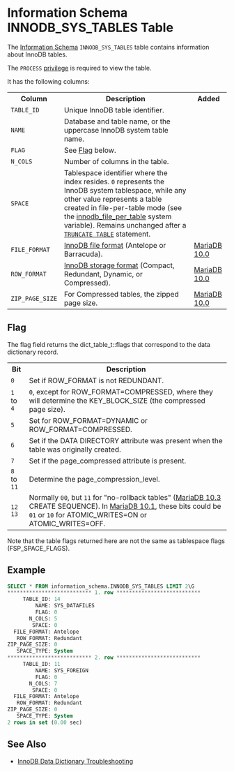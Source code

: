 # Information Schema INNODB_SYS_TABLES Table

The [Information Schema](/kb/en/information_schema/) `INNODB_SYS_TABLES` table contains information about InnoDB tables.

The `PROCESS` [privilege](/sql-statements-structure/sql-statements/account-management-sql-commands/grant/) is required to view the table.

It has the following columns:

<table><tbody><tr><th>Column</th><th>Description</th><th>Added</th></tr>
<tr><td><code>TABLE_ID</code></td><td>Unique InnoDB table identifier.</td><td></td></tr>
<tr><td><code>NAME</code></td><td>Database and table name, or the uppercase InnoDB system table name.</td><td></td></tr>
<tr><td><code>FLAG</code></td><td>See <a href="#flag">Flag</a> below.</td><td></td></tr>
<tr><td><code>N_COLS</code></td><td>Number of columns in the table.</td><td></td></tr>
<tr><td><code>SPACE</code></td><td>Tablespace identifier where the index resides. <code>0</code> represents the InnoDB system tablespace, while any other value represents a table created in file-per-table mode (see the <a href="/kb/en/xtradbinnodb-server-system-variables/#innodb_file_per_table">innodb_file_per_table</a> system variable). Remains unchanged after a <code><a href="/kb/en/truncate-table/">TRUNCATE TABLE</a></code> statement.</td><td></td></tr>
<tr><td><code>FILE_FORMAT</code></td><td><a href="/kb/en/xtradbinnodb-file-format/">InnoDB file format</a> (Antelope or Barracuda).</td><td><a href="/kb/en/what-is-mariadb-100/">MariaDB 10.0</a></td></tr>
<tr><td><code>ROW_FORMAT</code></td><td><a href="/kb/en/xtradbinnodb-storage-formats/">InnoDB storage format</a> (Compact, Redundant, Dynamic, or Compressed).</td><td><a href="/kb/en/what-is-mariadb-100/">MariaDB 10.0</a></td></tr>
<tr><td><code>ZIP_PAGE_SIZE</code></td><td>For Compressed tables, the zipped page size.</td><td><a href="/kb/en/what-is-mariadb-100/">MariaDB 10.0</a></td></tr>
</tbody></table>

## Flag

The flag field returns the dict_table_t::flags that correspond to the data dictionary record.

<table><tbody><tr><th>Bit</th><th>Description</th></tr>
<tr><td><code>0</code></td><td>Set if ROW_FORMAT is not REDUNDANT.</td></tr>
<tr><td><code>1</code> to <code>4</code></td><td><code>0</code>, except for ROW_FORMAT=COMPRESSED, where they will determine the KEY_BLOCK_SIZE (the compressed page size).</td></tr>
<tr><td><code>5</code></td><td>Set for ROW_FORMAT=DYNAMIC or ROW_FORMAT=COMPRESSED.</td></tr>
<tr><td><code>6</code></td><td>Set if the DATA DIRECTORY attribute was present when the table was originally created.</td></tr>
<tr><td><code>7</code></td><td>Set if the page_compressed attribute is present.</td></tr>
<tr><td><code>8</code> to <code>11</code></td><td>Determine the page_compression_level.</td></tr>
<tr><td><code>12</code> <code>13</code></td><td>Normally <code>00</code>, but <code>11</code> for "no-rollback tables" (<a href="/kb/en/what-is-mariadb-103/">MariaDB 10.3</a> CREATE SEQUENCE). In <a href="/kb/en/what-is-mariadb-101/">MariaDB 10.1</a>, these bits could be <code>01</code> or <code>10</code> for ATOMIC_WRITES=ON or ATOMIC_WRITES=OFF.</td></tr>
</tbody></table>

Note that the table flags returned here are not the same as tablespace flags (FSP_SPACE_FLAGS).

## Example

```sql
SELECT * FROM information_schema.INNODB_SYS_TABLES LIMIT 2\G
*************************** 1. row ***************************
     TABLE_ID: 14
         NAME: SYS_DATAFILES
         FLAG: 0
       N_COLS: 5
        SPACE: 0
  FILE_FORMAT: Antelope
   ROW_FORMAT: Redundant
ZIP_PAGE_SIZE: 0
   SPACE_TYPE: System
*************************** 2. row ***************************
     TABLE_ID: 11
         NAME: SYS_FOREIGN
         FLAG: 0
       N_COLS: 7
        SPACE: 0
  FILE_FORMAT: Antelope
   ROW_FORMAT: Redundant
ZIP_PAGE_SIZE: 0
   SPACE_TYPE: System
2 rows in set (0.00 sec)
```

## See Also

- [InnoDB Data Dictionary Troubleshooting](/columns-storage-engines-and-plugins/storage-engines/innodb/innodb-troubleshooting/innodb-data-dictionary-troubleshooting/)